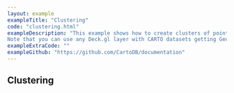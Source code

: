 ```yaml
---
layout: example
exampleTitle: "Clustering"
code: "clustering.html"
exampleDescription: "This example shows how to create clusters of points.<br/><br/>
Note that you can use any Deck.gl layer with CARTO datasets getting GeoJSON data from CARTO's API. This method is recommended for complex layers with datasets below 50Mb."
exampleExtraCode: ""
exampleGithub: "https://github.com/CartoDB/documentation"
---
```

## Clustering
